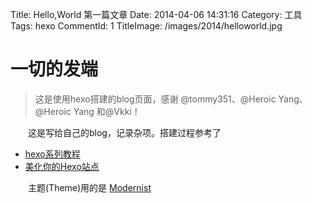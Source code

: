Title: Hello,World 第一篇文章
Date: 2014-04-06 14:31:16
Category: 工具
Tags: hexo
CommentId: 1
TitleImage: /images/2014/helloworld.jpg


# 一切的发端

> 这是使用hexo搭建的blog页面，感谢 @tommy351、@Heroic Yang、@Heroic Yang 和@Vkki！

<!-- PELICAN_END_SUMMARY -->

　　这是写给自己的blog，记录杂项。搭建过程参考了 
- [hexo系列教程](http://zipperary.com/categories/hexo)
- [美化你的Hexo站点](http://vkki.me/2014/02/04/beautify-your-hexo)

　　主题(Theme)用的是 [Modernist](https://github.com/heroicyang/hexo-theme-modernist)


